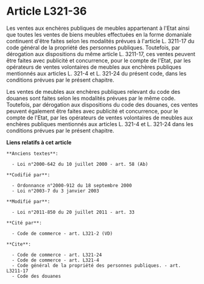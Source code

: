 # Article L321-36

Les ventes aux enchères publiques de meubles appartenant à l'Etat ainsi que toutes les ventes de biens meubles effectuées en
la forme domaniale continuent d'être faites selon les modalités prévues à l'article L. 3211-17 du code général de la
propriété des personnes publiques. Toutefois, par dérogation aux dispositions du même article L. 3211-17, ces ventes peuvent
être faites avec publicité et concurrence, pour le compte de l'Etat, par les opérateurs de ventes volontaires de meubles aux
enchères publiques mentionnés aux articles L. 321-4 et L. 321-24 du présent code, dans les conditions prévues par le présent
chapitre. 

Les ventes de meubles aux enchères publiques relevant du code des douanes sont faites selon les modalités prévues par le même
code. Toutefois, par dérogation aux dispositions du code des douanes, ces ventes peuvent également être faites avec publicité
et concurrence, pour le compte de l'Etat, par les opérateurs de ventes volontaires de meubles aux enchères publiques
mentionnés aux articles L. 321-4 et L. 321-24 dans les conditions prévues par le présent chapitre.

**Liens relatifs à cet article**

	**Anciens textes**:

	  - Loi n°2000-642 du 10 juillet 2000 - art. 58 (Ab)

	**Codifié par**:

	  - Ordonnance n°2000-912 du 18 septembre 2000
	  - Loi n°2003-7 du 3 janvier 2003

	**Modifié par**:

	  - Loi n°2011-850 du 20 juillet 2011 - art. 33

	**Cité par**:

	  - Code de commerce - art. L321-2 (VD)

	**Cite**:

	  - Code de commerce - art. L321-24
	  - Code de commerce - art. L321-4
	  - Code général de la propriété des personnes publiques. - art. L3211-17
	  - Code des douanes

